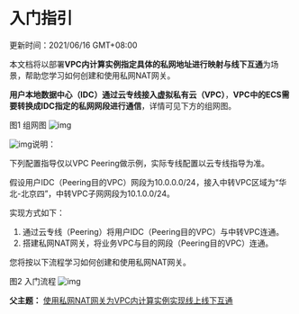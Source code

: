 # 入门指引

更新时间：2021/06/16 GMT+08:00



本文档将以部署**VPC内计算实例指定具体的私网地址进行映射与线下互通**为场景，帮助您学习如何创建和使用私网NAT网关。

**用户本地数据中心（IDC）通过云专线接入虚拟私有云（VPC）**，**VPC中的ECS需要转换成IDC指定的私网网段进行通信**，详情可见下方的组网图。

图1 组网图
![img](https://support.huaweicloud.com/qs-natgateway/zh-cn_image_0283619210.png)

![img](https://res-img3.huaweicloud.com/content/dam/cloudbu-site/archive/china/zh-cn/support/resource/framework/v3/images/support-doc-new-note.svg)说明：

下列配置指导仅以VPC Peering做示例，实际专线配置以云专线指导为准。

假设用户IDC（Peering目的VPC）网段为10.0.0.0/24，接入中转VPC区域为“华北-北京四”，中转VPC子网网段为10.1.0.0/24。

实现方式如下：

1. 通过云专线（Peering）将用户IDC（Peering目的VPC）与中转VPC连通。
2. 搭建私网NAT网关，将业务VPC与目的网段（Peering目的VPC）连通。

您将按以下流程学习如何创建和使用私网NAT网关。

图2 入门流程
![img](https://support.huaweicloud.com/qs-natgateway/zh-cn_image_0283618865.png)

**父主题：** [使用私网NAT网关为VPC内计算实例实现线上线下互通](https://support.huaweicloud.com/qs-natgateway/nat_qs_0019.html)